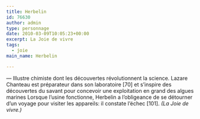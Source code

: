 ```yaml
---
title: Herbelin
id: 76630
author: admin
type: personnage
date: 2010-03-09T10:05:23+00:00
excerpt: La Joie de vivre
tags:
  - joie
main_name: Herbelin

---
```

— Illustre chimiste dont les découvertes révolutionnent la science. Lazare Chanteau est préparateur dans son laboratoire [70] et s&rsquo;inspire des découvertes du savant pour concevoir une exploitation en grand des algues marines Lorsque l&rsquo;usine fonctionne, Herbelin a l&rsquo;obligeance de se détourner d&rsquo;un voyage pour visiter les appareils: il constate l&rsquo;échec [101]. _(La Joie de vivre.)_